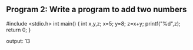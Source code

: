 ## Program 2: Write a program to add two numbers

#include <stdio.h>
int main()
{
int x,y,z;
x=5;
y=8;
z=x+y;
printf("%d",z);
return 0;
}   

output: 13
